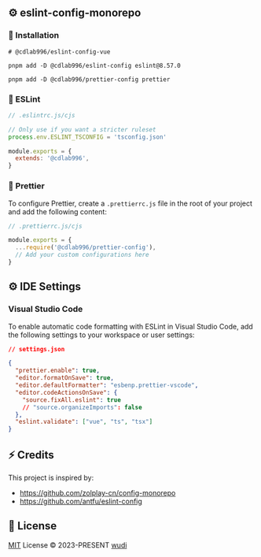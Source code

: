 ## ⚙️ eslint-config-monorepo

### 🔧 Installation

```shell
# @cdlab996/eslint-config-vue

pnpm add -D @cdlab996/eslint-config eslint@8.57.0

pnpm add -D @cdlab996/prettier-config prettier
```

### 🎨 ESLint

```javascript
// .eslintrc.js/cjs

// Only use if you want a stricter ruleset
process.env.ESLINT_TSCONFIG = 'tsconfig.json'

module.exports = {
  extends: '@cdlab996',
}
```

### 🎨 Prettier

To configure Prettier, create a `.prettierrc.js` file in the root of your project and add the following content:

```javascript
// .prettierrc.js/cjs

module.exports = {
  ...require('@cdlab996/prettier-config'),
  // Add your custom configurations here
}
```

## ⚙️ IDE Settings

### Visual Studio Code

To enable automatic code formatting with ESLint in Visual Studio Code, add the following settings to your workspace or user settings:

```json
// settings.json

{
  "prettier.enable": true,
  "editor.formatOnSave": true,
  "editor.defaultFormatter": "esbenp.prettier-vscode",
  "editor.codeActionsOnSave": {
    "source.fixAll.eslint": true
    // "source.organizeImports": false
  },
  "eslint.validate": ["vue", "ts", "tsx"]
}
```

## ⚡ Credits

This project is inspired by:

- https://github.com/zolplay-cn/config-monorepo
- https://github.com/antfu/eslint-config

## 📜 License

[MIT](./LICENSE) License &copy; 2023-PRESENT [wudi](https://github.com/WuChenDi)

